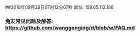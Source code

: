 ##2018年09月28日07时12分07秒 新址: 159.65.112.186
### 兔友常见问题及解答: https://github.com/wanggonging/d/blob/w/FAQ.md
